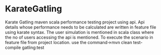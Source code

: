 # KarateGatling
Karate Gatling maven scala performance testing project using api.
Api details whose performance needs to be calculated are written in feature file using karate syntax.
The user simulation is mentioned in scala class where the no of users accessing the api is mentioned.
To execute the scenario in feature file from project location.
use the command->mvn clean test-compile gatling:test
